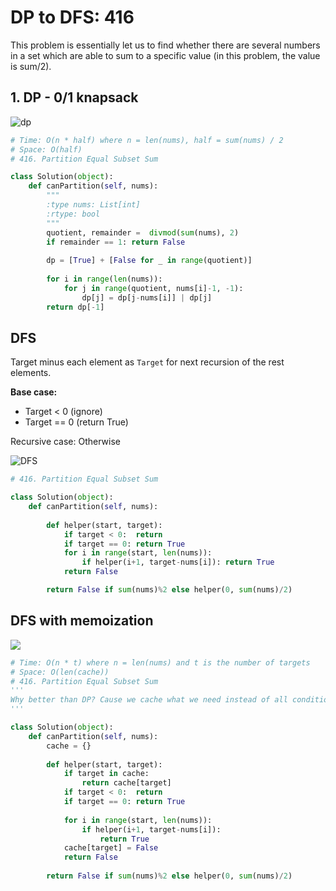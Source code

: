 # DP to DFS: 416 

This problem is essentially let us to find whether there are several numbers in a set which are able to sum to a specific value (in this problem, the value is sum/2).

## 1. DP - 0/1 knapsack 

![dp](https://i.imgur.com/e0vRxsp.png)


``` python 
# Time: O(n * half) where n = len(nums), half = sum(nums) / 2
# Space: O(half)
# 416. Partition Equal Subset Sum

class Solution(object):
    def canPartition(self, nums):
        """
        :type nums: List[int]
        :rtype: bool
        """
        quotient, remainder =  divmod(sum(nums), 2)
        if remainder == 1: return False 
        
        dp = [True] + [False for _ in range(quotient)]
        
        for i in range(len(nums)):
            for j in range(quotient, nums[i]-1, -1):
                dp[j] = dp[j-nums[i]] | dp[j]
        return dp[-1]
```

## DFS 

Target minus each element as `Target` for next recursion of the rest elements.

**Base case:**

* Target < 0 (ignore)
* Target == 0 (return True)

Recursive case: Otherwise

![DFS](https://i.imgur.com/TRocZQ3.png)

``` python 
# 416. Partition Equal Subset Sum

class Solution(object):
    def canPartition(self, nums):        
        
        def helper(start, target):         
            if target < 0:  return
            if target == 0: return True
            for i in range(start, len(nums)):
                if helper(i+1, target-nums[i]): return True
            return False

        return False if sum(nums)%2 else helper(0, sum(nums)/2) 
```


## DFS with memoization 

![](https://i.imgur.com/vsbdCxu.png)

```python 
# Time: O(n * t) where n = len(nums) and t is the number of targets  
# Space: O(len(cache))
# 416. Partition Equal Subset Sum
'''
Why better than DP? Cause we cache what we need instead of all conditions. 
'''

class Solution(object):
    def canPartition(self, nums):
        cache = {}
        
        def helper(start, target):         
            if target in cache:
                return cache[target]
            if target < 0:  return 
            if target == 0: return True
            
            for i in range(start, len(nums)):
                if helper(i+1, target-nums[i]):
                    return True
            cache[target] = False
            return False
        
        return False if sum(nums)%2 else helper(0, sum(nums)/2)
```